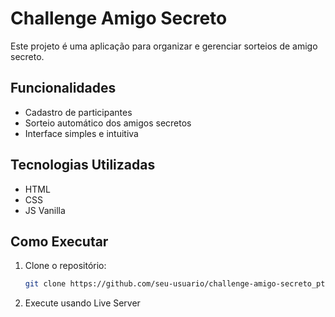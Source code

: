 # Challenge Amigo Secreto

Este projeto é uma aplicação para organizar e gerenciar sorteios de amigo secreto.

## Funcionalidades

- Cadastro de participantes
- Sorteio automático dos amigos secretos
- Interface simples e intuitiva

## Tecnologias Utilizadas

- HTML
- CSS
- JS Vanilla

## Como Executar

1. Clone o repositório:
    ```bash
    git clone https://github.com/seu-usuario/challenge-amigo-secreto_pt.git
    ```
2. Execute usando Live Server

